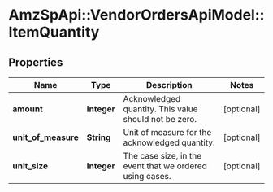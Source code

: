 # AmzSpApi::VendorOrdersApiModel::ItemQuantity

## Properties
Name | Type | Description | Notes
------------ | ------------- | ------------- | -------------
**amount** | **Integer** | Acknowledged quantity. This value should not be zero. | [optional] 
**unit_of_measure** | **String** | Unit of measure for the acknowledged quantity. | [optional] 
**unit_size** | **Integer** | The case size, in the event that we ordered using cases. | [optional] 


